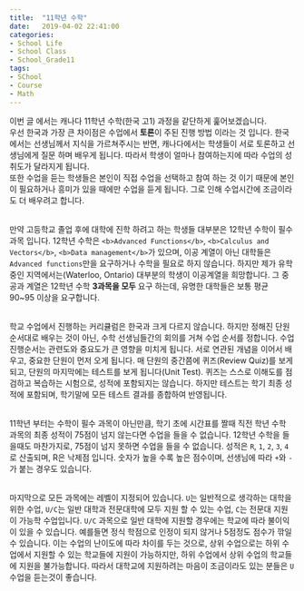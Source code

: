 ```yaml
---
title:  "11학년 수학"
date:   2019-04-02 22:41:00
categories:
- School Life
- School Class
- School_Grade11
tags:
- SChool
- Course
- Math
---
```


이번 글 에서는 캐나다 11학년 수학(한국 고1) 과정을 같단하게 훑어보겠습니다.<br>
우선 한국과 가장 큰 차이점은 수업에서 <b>토론</b>이 주된 진행 방법 이라는 것 입니다. 한국에서는 선생님께서 지식을 가르쳐주시는 반면, 캐나다에서는 학생들이 서로 토론하고 선생님에게 질문 하며 배우게 됩니다. 따라서 학생이 얼마나 참여하는지에 따라 수업의 성취도가 달라지게 됩니다.<br>
또한 수업을 듣는 학생들은 본인이 직접 수업을 선택하고 참여 하는 것 이기 때문에 본인이 필요하거나 흥미가 있을 때에만 수업을 듣게 됩니다. 그로 인해 수업시간에 조금이라도 더 배우려고 합니다.<br><br>

만약 고등학교 졸업 후에 대학에 진학 하려고 하는 학생들 대부분은 12학년 수학이 필수 과목 입니다. 12학년 수학은 `<b>Advanced Functions</b>`, `<b>Calculus and Vectors</b>`, `<b>Data management</b>`가 있으며, 이공 계열이 아닌 대학들은 `Advanced functions`만을 요구하거나 수학을 필요로 하지 않습니다. 하지만 제가 유학중인 지역에서는(Waterloo, Ontario) 대부분의 학생이 이공계열을 희망합니다. 그 중 공과 계열은 12학년 수학 <b>3과목을 모두</b> 요구 하는데, 유명한 대학들은 보통 평균 90~95 이상을 요구합니다.<br><br>

학교 수업에서 진행하는 커리큘럼은 한국과 크게 다르지 않습니다. 하지만 정해진 단원 순서대로 배우는 것이 아닌, 수학 선생님들간의 회의를 거쳐 수업 순서를 정합니다. 수업 진행순서는 관련도와 중요도가 큰 영향을 미치게 됩니다. 서로 연관된 개념을 이어서 배우고, 중요한 단원이 먼저 오게 됩니다. 매 단원의 중간쯤에 퀴즈(Review Quiz)를 보게되고, 단원의 마지막에는 테스트를 보게 됩니다(Unit Test). 퀴즈는 스스로 이해도를 점검하고 복습하는 시험으로, 성적에 포함되지는 않습니다. 하지만 테스트는 학기 최종 성적에 포함되며, 학기말에 모든 테스트 결과를 종합하여 반영됩니다.<br><br>

11학년 부터는 수학이 필수 과목이 아닌만큼, 학기 초에 시간표를 짤때 직전 학년 수학 과목의 최종 성적이 75점이 넘지 않는다면 수업을 들을 수 없습니다. 12학년 수학을 들을때도 마찬가지로, 75점이 넘지 못하면 수업을 들을 수 없습니다. 성적은 `R`, `1`, `2`, `3`, `4`로 산출되며, R은 낙제점 입니다. 숫자가 높을 수록 높은 점수이며, 선생님에 따라 `+`와 `-`가 붙는 경우도 있습니다.<br><br>

마지막으로 모든 과목에는 레벨이 지정되어 있습니다. `U`는 일반적으로 생각하는 대학을 위한 수업, `U/C`는 일반 대학과 전문대학에 모두 지원 할 수 있는 수업, `C`는 전문대 지원이 가능학 수업입니다. `U/C` 과목으로 일반 대학에 지원할 경우에는 학교에 따라 불이익이 있을 수 있습니다. 예를들면 정식 학점으로 인정이 되지 않거나 5점정도 점수가 깎일 수 있습니다. 이는 수업의 난이도에 따라 차이를 두는 것으로, 상위 수업으로는 하위 수업에서 지원할 수 있는 학교들에 지원이 가능하지만, 하위 수업에서 상위 수업의 학교들에 지원을 불가능합니다. 따라서 대학교에 지원하려는 마음이 조금이라도 있는 분들은 `U` 수업을 듣는것이 좋습니다.
